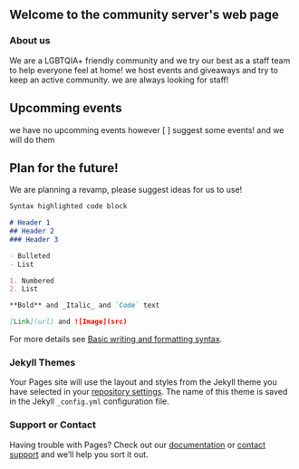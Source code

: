 ## Welcome to the community server's web page



### About us

We are a LGBTQIA+ friendly community and we try our best as a staff team to help everyone feel at home! we host events and giveaways and try to keep an active community. we are always looking for staff!

## Upcomming events
we have no upcomming events however
 [ ]  suggest some events! and we will do them 

## Plan for the future!
We are planning a revamp, please suggest ideas for us to use!


```markdown
Syntax highlighted code block

# Header 1
## Header 2
### Header 3

- Bulleted
- List

1. Numbered
2. List

**Bold** and _Italic_ and `Code` text

[Link](url) and ![Image](src)
```

For more details see [Basic writing and formatting syntax](https://docs.github.com/en/github/writing-on-github/getting-started-with-writing-and-formatting-on-github/basic-writing-and-formatting-syntax).

### Jekyll Themes

Your Pages site will use the layout and styles from the Jekyll theme you have selected in your [repository settings](https://github.com/Bobacato/Bobacato.github.io/settings/pages). The name of this theme is saved in the Jekyll `_config.yml` configuration file.

### Support or Contact

Having trouble with Pages? Check out our [documentation](https://docs.github.com/categories/github-pages-basics/) or [contact support](https://support.github.com/contact) and we’ll help you sort it out.
